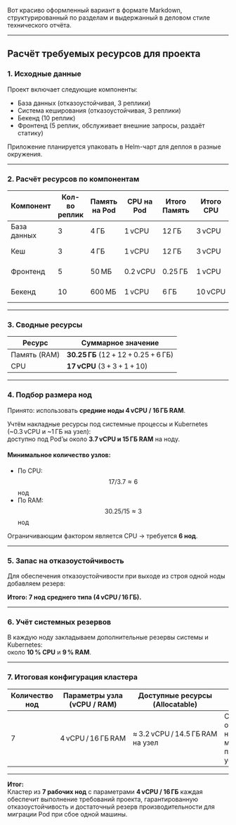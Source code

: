 Вот красиво оформленный вариант в формате Markdown, структурированный по разделам и выдержанный в деловом стиле технического отчёта.

***

## Расчёт требуемых ресурсов для проекта

### 1. Исходные данные

Проект включает следующие компоненты:

- База данных (отказоустойчивая, 3 реплики)  
- Система кеширования (отказоустойчивая, 3 реплики)  
- Бекенд (10 реплик)  
- Фронтенд (5 реплик, обслуживает внешние запросы, раздаёт статику)  

Приложение планируется упаковать в Helm-чарт для деплоя в разные окружения.

***

### 2. Расчёт ресурсов по компонентам

| Компонент | Кол-во реплик | Память на Pod | CPU на Pod | Итого Память | Итого CPU | Примечание |
|------------|---------------|---------------|-------------|---------------|------------|-------------|
| База данных | 3 | 4 ГБ | 1 vCPU | 12 ГБ | 3 vCPU | Отказоустойчивая конфигурация |
| Кеш | 3 | 4 ГБ | 1 vCPU | 12 ГБ | 3 vCPU | Отказоустойчивая конфигурация |
| Фронтенд | 5 | 50 МБ | 0.2 vCPU | 0.25 ГБ | 1 vCPU | Быстрая отдача статики |
| Бекенд | 10 | 600 МБ | 1 vCPU | 6 ГБ | 10 vCPU | Основная логика приложения |

***

### 3. Сводные ресурсы

| Ресурс | Суммарное значение |
|--------|--------------------|
| Память (RAM) | **30.25 ГБ** (12 + 12 + 0.25 + 6 ГБ) |
| CPU | **17 vCPU** (3 + 3 + 1 + 10) |

***

### 4. Подбор размера нод

Принято: использовать **средние ноды 4 vCPU / 16 ГБ RAM**.

Учтём накладные ресурсы под системные процессы и Kubernetes (~0.3 vCPU и ~1 ГБ на узел):  
доступно под Pod’ы около **3.7 vCPU и 15 ГБ RAM** на ноду.

#### Минимальное количество узлов:

- По CPU: $$17 / 3.7 ≈ 6$$ нод  
- По RAM: $$30.25 / 15 ≈ 3$$ нод  

Ограничивающим фактором является CPU → требуется **6 нод**.

***

### 5. Запас на отказоустойчивость

Для обеспечения отказоустойчивости при выходе из строя одной ноды добавляем резерв:

**Итого: 7 нод среднего типа (4 vCPU / 16 ГБ).**

***

### 6. Учёт системных резервов

В каждую ноду закладываем дополнительные резервы системы и Kubernetes:  
около **10 % CPU** и **9 % RAM**.

***

### 7. Итоговая конфигурация кластера

| Количество нод | Параметры узла (vCPU / RAM) | Доступные ресурсы (Allocatable) | Примечание |
|----------------|------------------------------|----------------------------------|-------------|
| 7 | 4 vCPU / 16 ГБ RAM | ≈ 3.2 vCPU / 14.5 ГБ RAM на узел | С запасом под отказ одной ноды, баланс между плотностью и устойчивостью |

***

**Итог:**  
Кластер из **7 рабочих нод** с параметрами **4 vCPU / 16 ГБ** каждая обеспечит выполнение требований проекта, гарантированную отказоустойчивость и достаточный резерв производительности для миграции Pod при сбое одной машины.